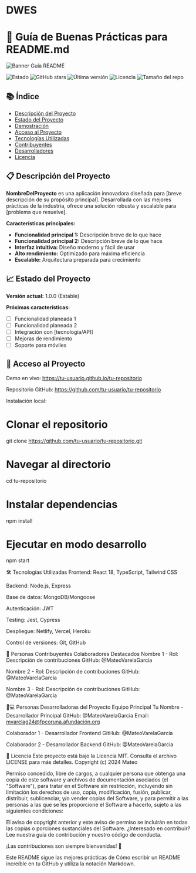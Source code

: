 # DWES

# 📘 Guía de Buenas Prácticas para README.md

![Banner Guía README](https://via.placeholder.com/800x300?text=Guía+Completa+para+README.md+en+GitHub)

![Estado](https://img.shields.io/badge/Estado-Completado-success)
![GitHub stars](https://img.shields.io/github/stars/tu-usuario/tu-repositorio?style=social)
![Última versión](https://img.shields.io/badge/versión-1.0.0-blue)
![Licencia](https://img.shields.io/badge/Licencia-MIT-green)
![Tamaño del repo](https://img.shields.io/github/repo-size/tu-usuario/tu-repositorio)

## 📚 Índice

- [Descripción del Proyecto](#-descripción-del-proyecto)
- [Estado del Proyecto](#-estado-del-proyecto)
- [Demostración](#-demostración)
- [Acceso al Proyecto](#-acceso-al-proyecto)
- [Tecnologías Utilizadas](#-tecnologías-utilizadas)
- [Contribuyentes](#-personas-contribuyentes)
- [Desarrolladores](#-personas-desarrolladoras-del-proyecto)
- [Licencia](#-licencia)

## 📋 Descripción del Proyecto

**NombreDelProyecto** es una aplicación innovadora diseñada para [breve descripción de su propósito principal]. Desarrollada con las mejores prácticas de la industria, ofrece una solución robusta y escalable para [problema que resuelve].

**Características principales:**
- **Funcionalidad principal 1:** Descripción breve de lo que hace
- **Funcionalidad principal 2:** Descripción breve de lo que hace
- **Interfaz intuitiva:** Diseño moderno y fácil de usar
- **Alto rendimiento:** Optimizado para máxima eficiencia
- **Escalable:** Arquitectura preparada para crecimiento

## 📈 Estado del Proyecto

**Versión actual:** 1.0.0 (Estable)

**Próximas características:**
- [ ] Funcionalidad planeada 1
- [ ] Funcionalidad planeada 2
- [ ] Integración con [tecnología/API]
- [ ] Mejoras de rendimiento
- [ ] Soporte para móviles

## 🔗 Acceso al Proyecto
Demo en vivo: https://tu-usuario.github.io/tu-repositorio

Repositorio GitHub: https://github.com/tu-usuario/tu-repositorio

Instalación local:
# Clonar el repositorio
git clone https://github.com/tu-usuario/tu-repositorio.git

# Navegar al directorio
cd tu-repositorio

# Instalar dependencias
npm install

# Ejecutar en modo desarrollo
npm start

🛠 Tecnologías Utilizadas
Frontend: React 18, TypeScript, Tailwind CSS

Backend: Node.js, Express

Base de datos: MongoDB/Mongoose

Autenticación: JWT

Testing: Jest, Cypress

Despliegue: Netlify, Vercel, Heroku

Control de versiones: Git, GitHub

👥 Personas Contribuyentes
Colaboradores Destacados
Nombre 1 - Rol: Descripción de contribuciones
GitHub: @MateoVarelaGarcia

Nombre 2 - Rol: Descripción de contribuciones
GitHub: @MateoVarelaGarcia

Nombre 3 - Rol: Descripción de contribuciones
GitHub: @MateoVarelaGarcia

👩💻 Personas Desarrolladoras del Proyecto
Equipo Principal
Tu Nombre - Desarrollador Principal
GitHub: @MateoVarelaGarcia
Email: mvarelag24@fpcoruna.afundación.org

Colaborador 1 - Desarrollador Frontend
GitHub: @MateoVarelaGarcia

Colaborador 2 - Desarrollador Backend
GitHub: @MateoVarelaGarcia

📄 Licencia
Este proyecto está bajo la Licencia MIT. Consulta el archivo LICENSE para más detalles.
Copyright (c) 2024 Mateo

Permiso concedido, libre de cargos, a cualquier persona que obtenga una copia
de este software y archivos de documentación asociados (el "Software"), para tratar
en el Software sin restricción, incluyendo sin limitación los derechos
de uso, copia, modificación, fusión, publicar, distribuir, sublicenciar, y/o vender
copias del Software, y para permitir a las personas a las que se les proporcione el Software
a hacerlo, sujeto a las siguientes condiciones:

El aviso de copyright anterior y este aviso de permiso se incluirán en todas
las copias o porciones sustanciales del Software.
¿Interesado en contribuir? Lee nuestra guía de contribución y nuestro código de conducta.

¡Las contribuciones son siempre bienvenidas! 🚀

Este README sigue las mejores prácticas de Cómo escribir un README increíble en tu GitHub y utiliza la notación Markdown.
